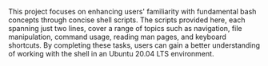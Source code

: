 This project focuses on enhancing users' familiarity with fundamental bash concepts through concise shell scripts. The scripts provided here, each spanning just two lines, cover a range of topics such as navigation, file manipulation, command usage, reading man pages, and keyboard shortcuts. By completing these tasks, users can gain a better understanding of working with the shell in an Ubuntu 20.04 LTS environment.
